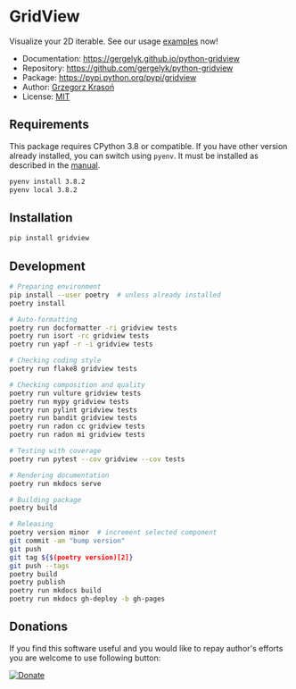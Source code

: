 # GridView

Visualize your 2D iterable. See our usage [examples](https://gergelyk.github.io/python-gridview) now!

* Documentation: <https://gergelyk.github.io/python-gridview>
* Repository: <https://github.com/gergelyk/python-gridview>
* Package: <https://pypi.python.org/pypi/gridview>
* Author: [Grzegorz Krasoń](mailto:grzegorz.krason@gmail.com)
* License: [MIT](LICENSE)

## Requirements

This package requires CPython 3.8 or compatible. If you have other version already installed, you can switch using `pyenv`. It must be installed as described in the [manual](https://github.com/pyenv/pyenv).

```sh
pyenv install 3.8.2
pyenv local 3.8.2
```

## Installation

```sh
pip install gridview
```

## Development

```sh
# Preparing environment
pip install --user poetry  # unless already installed
poetry install

# Auto-formatting
poetry run docformatter -ri gridview tests
poetry run isort -rc gridview tests
poetry run yapf -r -i gridview tests

# Checking coding style
poetry run flake8 gridview tests

# Checking composition and quality
poetry run vulture gridview tests
poetry run mypy gridview tests
poetry run pylint gridview tests
poetry run bandit gridview tests
poetry run radon cc gridview tests
poetry run radon mi gridview tests

# Testing with coverage
poetry run pytest --cov gridview --cov tests

# Rendering documentation
poetry run mkdocs serve

# Building package
poetry build

# Releasing
poetry version minor  # increment selected component
git commit -am "bump version"
git push
git tag ${$(poetry version)[2]}
git push --tags
poetry build
poetry publish
poetry run mkdocs build
poetry run mkdocs gh-deploy -b gh-pages
```

## Donations

If you find this software useful and you would like to repay author's efforts you are welcome to use following button:

[![Donate](https://www.paypalobjects.com/en_US/PL/i/btn/btn_donateCC_LG.gif)](https://www.paypal.com/cgi-bin/webscr?cmd=_s-xclick&hosted_button_id=D9KUJD9LTKJY8&source=url)

